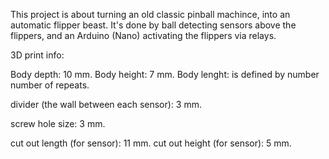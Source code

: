 This project is about turning an old classic pinball machince, into an automatic flipper beast. It's done by ball detecting sensors
above the flippers, and an Arduino (Nano) activating the flippers via relays.


3D print info:

Body depth: 10 mm.
Body height: 7 mm.
Body lenght: is defined by number number of repeats.

divider (the wall between each sensor): 3 mm.

screw hole size: 3 mm.

cut out length (for sensor): 11 mm.
cut out height (for sensor): 5 mm.


